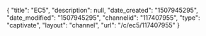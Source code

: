 {
    "title": "EC5",
    "description": null,
    "date_created": "1507945295",
    "date_modified": "1507945295",
    "channelid": "117407955",
    "type": "captivate",
    "layout": "channel",
    "url": "\/c\/ec5\/117407955"
}